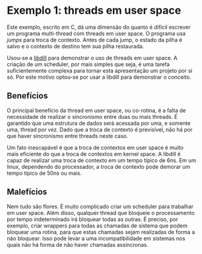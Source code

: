 # Exemplo 1: threads em user space

Este exemplo, escrito em C, dá uma dimensão do quanto é difícil escrever um
programa multi-thread com threads em user space. O programa usa _jumps_ para
troca de contexto. Antes de cada jump, o estado da pilha é salvo e o contexto de
destino tem sua pilha restaurada.

Usou-se a [libdill](https://github.com/sustrik/libdill) para demonstrar o uso de
threads em user space. A criação de um scheduler, por mais simples que seja, é
uma tarefa suficientemente complexa para tornar esta apresentação um projeto por
si só. Por este motivo optou-se por usar a libdill para demonstrar o conceito.

## Benefícios

O principal benefício da thread em user space, ou co-rotina, é a falta de
necessidade de realizar o sincronismo entre duas ou mais threads. É garantido
que uma estrutura de dados será acessada por uma, e somente uma, thread por
vez. Dado que a troca de contexto é previsível, não há por que haver sincronismo
entre threads neste caso.

Um fato inescapável é que a troca de contextos em user space é muito mais
eficiente do que a troca de contextos em kernel space. A libdill é capaz de
realizar uma troca de contexto em um tempo típico de 6ns. Em um linux,
dependendo do processador, a troca de contexto pode demorar um tempo típico de
50ns ou mais.

## Malefícios

Nem tudo são flores. É muito complicado criar um scheduler para trabalhar em
user space. Além disso, qualquer thread que bloqueie o processamento por tempo
indeterminado irá bloquear todas as outras. É preciso, por exemplo, criar
wrappers para todas as chamadas de sistema que podem bloquear uma rotina, para
que estas chamadas sejam realizadas de forma a não bloquear. Isso pode levar a
uma incompatibilidade em sistemas nos quais não há forma de não haver chamadas
assíncronas.
